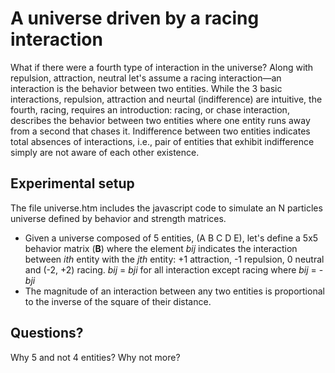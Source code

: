 # A universe driven by a racing interaction
What if there were a fourth type of interaction in the universe? Along with repulsion, attraction, neutral let's assume a racing interaction&mdash;an interaction is the behavior between two entities. While the 3 basic interactions, repulsion, attraction and neurtal (indifference) are intuitive, the fourth, racing, requires an introduction: racing, or chase interaction, describes the behavior between two entities where one entity runs away from a second that chases it. Indifference between two entities indicates total absences of interactions, i.e., pair of entities that exhibit indifference simply are not aware of each other existence.

## Experimental setup
The file universe.htm includes the javascript code to simulate an N particles universe defined by behavior and strength matrices.
- Given a universe composed of 5 entities, (A B C D E), let's define a 5x5 behavior matrix (**B**) where the element *bij* indicates the interaction between *ith* entity with the *jth* entity: +1 attraction, -1 repulsion, 0 neutral and (-2, +2) racing. *bij* = *bji* for all interaction except racing where *bij* = -*bji*
- The magnitude of an interaction between any two entities is proportional to the inverse of the square of their distance.

## Questions?
Why 5 and not 4 entities? Why not more?
